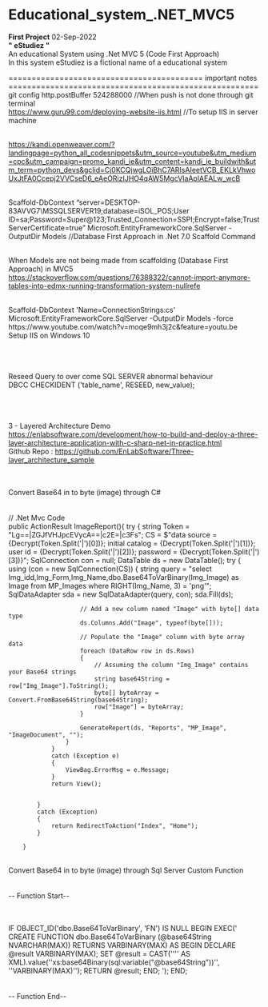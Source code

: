 # Educational_system_.NET_MVC5
<div><b>First Project</b> 02-Sep-2022</div>
<div><strong>" eStudiez "</strong><div>
<div>An educational System using .Net MVC 5 (Code First Approach)</div>
<div>In this system eStudiez is a fictional name of a educational system</div>

========================================== important notes ======================================================
<br>git config http.postBuffer 524288000              //When push is not done through git terminal
<br>https://www.guru99.com/deploying-website-iis.html //To setup IIS in server machine

<br>https://kandi.openweaver.com/?landingpage=python_all_codesnippets&utm_source=youtube&utm_medium=cpc&utm_campaign=promo_kandi_ie&utm_content=kandi_ie_buildwith&utm_term=python_devs&gclid=Cj0KCQjwgLOiBhC7ARIsAIeetVCB_EKLkVhwoUxJtFA0Ccepj2VVCseD6_eAeORizIJHO4qAW5MgcVIaAplAEALw_wcB


<br>Scaffold-DbContext “server=DESKTOP-83AVVG7\MSSQLSERVER19;database=iSOL_POS;User ID=sa;Password=Super@123;Trusted_Connection=SSPI;Encrypt=false;TrustServerCertificate=true” Microsoft.EntityFrameworkCore.SqlServer -OutputDir Models
//Database First Approach in .Net 7.0 Scaffold Command

<br>When Models are not being made from scaffolding (Database First Approach) in MVC5 
https://stackoverflow.com/questions/76388322/cannot-import-anymore-tables-into-edmx-running-transformation-system-nullrefe

<br>
Scaffold-DbContext 'Name=ConnectionStrings:cs' Microsoft.EntityFrameworkCore.SqlServer -OutputDir Models -force

<br>
https://www.youtube.com/watch?v=moqe9mh3j2c&feature=youtu.be
<br>
Setup IIS on Windows 10

<br><br><br>
Reseed Query to over come SQL SERVER abnormal behaviour
<br>
DBCC CHECKIDENT ('table_name', RESEED, new_value); 
 
<br><br><br>
3 - Layered Architecture Demo 
<br>
https://enlabsoftware.com/development/how-to-build-and-deploy-a-three-layer-architecture-application-with-c-sharp-net-in-practice.html
<br>
Github Repo : https://github.com/EnLabSoftware/Three-layer_architecture_sample
<br><br>

<br>
Convert Base64 in to byte (image) through C#
<br><br><br>
// .Net Mvc Code <br>
public ActionResult ImageReport(){
            try
            {
                string Token = "Lg==|ZGJfVHJpcEVycA==|c2E=|c3Fs";
                CS = $"data source = {Decrypt(Token.Split('|')[0])}; initial catalog = {Decrypt(Token.Split('|')[1])}; user id = {Decrypt(Token.Split('|')[2])}; password = {Decrypt(Token.Split('|')[3])}";
                SqlConnection con = null;
                DataTable ds = new DataTable();
                try
                {
                    using (con = new SqlConnection(CS))
                    {
                        string query = "select Img_idd,Img_Form,Img_Name,dbo.Base64ToVarBinary(Img_Image) as Image from MP_Images where RIGHT(Img_Name, 3) = 'png'";
                        SqlDataAdapter sda = new SqlDataAdapter(query, con);
                        sda.Fill(ds);

                        // Add a new column named "Image" with byte[] data type
                        ds.Columns.Add("Image", typeof(byte[]));

                        // Populate the "Image" column with byte array data
                        foreach (DataRow row in ds.Rows)
                        {
                            // Assuming the column "Img_Image" contains your Base64 strings
                            string base64String = row["Img_Image"].ToString();
                            byte[] byteArray = Convert.FromBase64String(base64String);
                            row["Image"] = byteArray;
                        }

                        GenerateReport(ds, "Reports", "MP_Image", "ImageDocument", "");
                    }
                }
                catch (Exception e)
                {
                    ViewBag.ErrorMsg = e.Message;
                }
                return View();


            }
            catch (Exception)
            {
                return RedirectToAction("Index", "Home");
            }

        }

<br>
Convert Base64 in to byte (image) through Sql Server Custom Function
<br><br><br>
-- Function Start--<br><br><br>

IF OBJECT_ID('dbo.Base64ToVarBinary', 'FN') IS NULL
BEGIN
    EXEC('
        CREATE FUNCTION dbo.Base64ToVarBinary (@base64String NVARCHAR(MAX))
        RETURNS VARBINARY(MAX)
        AS
        BEGIN
            DECLARE @result VARBINARY(MAX);
            SET @result = CAST('''' AS XML).value(''xs:base64Binary(sql:variable("@base64String"))'', ''VARBINARY(MAX)'');
            RETURN @result;
        END;
    ');
END;
<br><br><br>
-- Function End--









